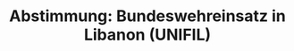 ---
abstimmung:
  abstimmung: 3
  bundestagssitzung: 42
  datum: 25. Juni 2014
  legislaturperiode: 18
categories:
- Bundeswehr
- Ausland
data:
- title: Abstimmungsergebnis 20140625_3-data.pdf
  url: /res/abstimmungsliste/20140625_3-data.pdf
- title: Abstimmungsergebnis 20140625_3_xls-data.csv
  url: /res/abstimmungsliste/csv/20140625_3_xls-data.csv
documents:
- local: /res/abstimmungsdaten/018-042-03/1801417.pdf
  title: Drucksache 18/01417.pdf
  url: http://dip21.bundestag.de/dip21/btd/18/014/1801417.pdf
- local: /res/abstimmungsdaten/018-042-03/1801813.pdf
  title: Drucksache 18/01813.pdf
  url: http://dip21.bundestag.de/dip21/btd/18/018/1801813.pdf
ergebnis:
  cdu/csu:
    enthaltung: 0
    gesamt: 311
    ja: 294
    nein: 0
    nichtabgegeben: 17
    ungueltig: 0
  die.linke:
    enthaltung: 0
    gesamt: 64
    ja: 0
    nein: 57
    nichtabgegeben: 7
    ungueltig: 0
  file: 20140625_3_xls-data.csv
  gruenen:
    enthaltung: 7
    gesamt: 63
    ja: 50
    nein: 2
    nichtabgegeben: 4
    ungueltig: 0
  spd:
    enthaltung: 1
    gesamt: 193
    ja: 170
    nein: 7
    nichtabgegeben: 15
    ungueltig: 0
layout: abstimmung
links:
- title: https://www.bundestag.de/parlament/plenum/abstimmung/abstimmung?id=281
  url: https://www.bundestag.de/parlament/plenum/abstimmung/abstimmung?id=281
- title: http://www.abgeordnetenwatch.de/fortsetzung_des_libanon_einsatzes_unfil-1105-626.html
  url: http://www.abgeordnetenwatch.de/fortsetzung_des_libanon_einsatzes_unfil-1105-626.html
preview: 'Deutscher Bundestag


  42. Sitzung des Deutschen Bundestages

  am Mittwoch, 25.Juni 2014

  Endgültiges Ergebnis der Namentlichen Abstimmung Nr. 3


  Beschlussempfehlung des Auswärtigen Ausschusses (3. Ausschuss) zu dem Antrag der

  Bundesregierung

  Fortsetzung der Beteiligung bewaffneter deutscher Streitkräfte an der "United Nations

  Interim Force in Lebanon" (UNIFIL) auf Grundlage der Resolutionen 1701 (2006) vom
  11.

  August 2006 und folgender Resolutionen, zuletzt 2115 (2013) vom 29. August 2013
  des

  Sicherheitsrates der Vereinten Nationen

  Drucksachen 18/1417 und 18/1813


  Abgegebene Stimmen insgesamt:

  Nicht abgegebene Stimmen:

  Ja-Stimmen:


  588

  43

  514


  Nein-Stimmen:


  66


  Enthaltungen:


  8


  Ungültige:


  0


  Berlin, den 25.06.2014


  Beginn: 14:21

  Ende: 14:25

  '
tags:
- Bundeswehr
- UNIFIL
- Libanon
- UN
title: 'Abstimmung: Bundeswehreinsatz in Libanon (UNIFIL)'
---